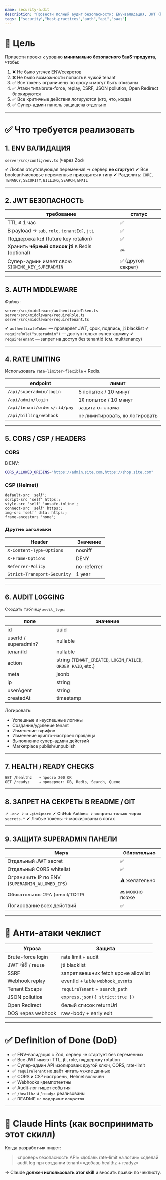 ```yaml
---
name: security-audit
description: "Провести полный аудит безопасности: ENV-валидация, JWT (kid+jti), rate-limit, CORS whitelist, CSP, audit-logs, health checks, защита супер-админки."
tags: ["security","best-practices","auth","api","saas"]
---
```


# 🎯 Цель
Привести проект к уровню **минимально безопасного SaaS-продукта**, чтобы:

1. ❌ Не было утечек ENV/секретов
2. ❌ Не было возможности попасть в чужой tenant
3. ✅ Все токены ограничены по сроку и могут быть отозваны
4. ✅ Атаки типа brute-force, replay, CSRF, JSON pollution, Open Redirect блокируются
5. ✅ Все критичные действия логируются (кто, что, когда)
6. ✅ Супер-админ панель защищена отдельно

---

# ✅ Что требуется реализовать

## 1. ENV ВАЛИДАЦИЯ
`server/src/config/env.ts` (через Zod)

✔ Любая отсутствующая переменная → сервер **не стартует**
✔ Все boolean/числовые переменные приводятся к типу
✔ Разделить: `CORE`, `TENANCY`, `SECURITY`, `BILLING`, `SEARCH`, `EMAIL`

---

## 2. JWT БЕЗОПАСНОСТЬ

| требование | статус |
|------------|--------|
| TTL ≤ 1 час | ✅ |
| В payload → `sub`, `role`, `tenantId?`, `jti` | ✅ |
| Поддержка `kid` (future key rotation) | ✅ |
| Хранить **чёрный список jti** в Redis (optional) | 🔜 |
| Супер-админ имеет свою `SIGNING_KEY_SUPERADMIN` | ✅ (другой секрет) |

---

## 3. AUTH MIDDLEWARE

Файлы:

```
server/src/middleware/authenticateToken.ts
server/src/middleware/requireRole.ts
server/src/middleware/requireTenant.ts
```

✔ `authenticateToken` — проверяет JWT, срок, подпись, jti blacklist
✔ `requireRole("superadmin")` — доступ только супер-админу
✔ `requireTenant` — запрет на доступ без tenantId (см. multitenancy)

---

## 4. RATE LIMITING

Использовать `rate-limiter-flexible` + Redis.

| endpoint | лимит |
|----------|--------|
| `/api/superadmin/login` | 5 попыток / 10 минут |
| `/api/admin/login` | 10 попыток / 10 минут |
| `/api/tenant/orders/:id/pay` | защита от спама |
| `/api/billing/webhook` | не лимитировать, но логировать |

---

## 5. CORS / CSP / HEADERS

### CORS
В ENV:

```bash
CORS_ALLOWED_ORIGINS="https://admin.site.com,https://shop.site.com"
```

### CSP (Helmet)

```
default-src 'self';
script-src 'self' https:;
style-src 'self' 'unsafe-inline';
connect-src 'self' https:;
img-src 'self' data: https:;
frame-ancestors 'none';
```

### Другие заголовки
| Header | Значение |
|--------|----------|
| `X-Content-Type-Options` | nosniff |
| `X-Frame-Options` | DENY |
| `Referrer-Policy` | no-referrer |
| `Strict-Transport-Security` | 1 year |

---

## 6. AUDIT LOGGING

Создать таблицу `audit_logs`:

| поле | значение |
|------|----------|
| id | uuid |
| userId / superadmin? | nullable |
| tenantId | nullable |
| action | string (`TENANT_CREATED`, `LOGIN_FAILED`, `ORDER_PAID`, etc.) |
| meta | jsonb |
| ip | string |
| userAgent | string |
| createdAt | timestamp |

Логировать:

- Успешные и неуспешные логины
- Создание/удаление tenant
- Изменение тарифов
- Изменение крипто-настроек продавца
- Выполнение супер-админ действий
- Marketplace publish/unpublish

---

## 7. HEALTH / READY CHECKS

```
GET /healthz   → просто 200 OK
GET /readyz    → проверяет: DB, Redis, Search, Queue
```

---

## 8. ЗАПРЕТ НА СЕКРЕТЫ В README / GIT

✔ `.env` → в `.gitignore`
✔ GitHub Actions → секреты только через `secrets.*`
✔ Любые токены → маскированы в логах

---

## 9. ЗАЩИТА SUPERADMIN ПАНЕЛИ

| Мера | Обязательно |
|------|-------------|
| Отдельный JWT secret | ✅ |
| Отдельный CORS whitelist | ✅ |
| Ограничить IP по ENV (`SUPERADMIN_ALLOWED_IPS`) | ⚠️ желательно |
| Обязательное 2FA (email/TOTP) | 🔜 можно позже |
| Логирование всех действий | ✅ |

---

# 🧨 Анти-атаки чеклист

| Угроза | Защита |
|--------|--------|
| Brute-force login | rate limit + audit |
| JWT चोरी / reuse | jti blacklist |
| SSRF | запрет внешних fetch кроме allowlist |
| Webhook replay | eventId + table `webhook_events` |
| Tenant Escape | `requireTenant` + `search_path` |
| JSON pollution | `express.json({ strict:true })` |
| Open Redirect | белый список returnUrl |
| DOS через webhook | raw-body + early exit |

---

# ✅ Definition of Done (DoD)

- ✅ ENV-валидация с Zod, сервер не стартует без переменных
- ✅ Все JWT имеют TTL, jti, role, поддержку rotation
- ✅ Супер-админ API изолирован: другой ключ, CORS, rate-limit
- ✅ `requireTenant` не даёт читать чужие данные
- ✅ CORS и CSP настроены, Helmet включён
- ✅ Webhooks идемпотентны
- ✅ Audit-лог пишет события
- ✅ `/healthz` и `/readyz` реализованы
- ✅ README не содержит секретов

---

# 📌 Claude Hints (как воспринимать этот скилл)

Когда разработчик пишет:

> «проверь безопасность API»
> «добавь rate-limit на логин»
> «сделай audit log при создании tenant»
> «добавь healthz + readyz»

→ Claude **должен использовать этот skill** и вносить правки по чеклисту.
